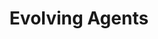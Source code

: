 ---
title: Evolving Agents
description: A toolkit for agent autonomy, evolution, and governance. Create agents that can understand requirements, evolve through experience.
link: https://github.com/matiasmolinas/evolving-agents
---